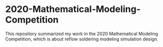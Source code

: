 # 2020-Mathematical-Modeling-Competition
This repository summarized my work in the 2020 Mathematical Modeling Competition, which is about reflow soldering modeling simulation design.
